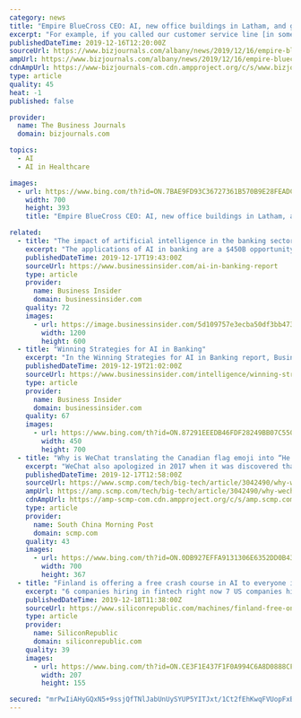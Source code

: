 ```yaml
---
category: news
title: "Empire BlueCross CEO: AI, new office buildings in Latham, and growth in the Albany market for 2020"
excerpt: "For example, if you called our customer service line [in some instances] listening in on the call is that same artificial intelligence. It's trying to pick up cues, so if you, for example, said, \"I'm trying to understand my physical therapy benefits,\" it would immediately bring up in front of the customer service agent the benefits, the claims ..."
publishedDateTime: 2019-12-16T12:20:00Z
sourceUrl: https://www.bizjournals.com/albany/news/2019/12/16/empire-bluecross-ceo-ai-albany-health-insurance.html
ampUrl: https://www.bizjournals.com/albany/news/2019/12/16/empire-bluecross-ceo-ai-albany-health-insurance.amp.html
cdnAmpUrl: https://www-bizjournals-com.cdn.ampproject.org/c/s/www.bizjournals.com/albany/news/2019/12/16/empire-bluecross-ceo-ai-albany-health-insurance.amp.html
type: article
quality: 45
heat: -1
published: false

provider:
  name: The Business Journals
  domain: bizjournals.com

topics:
  - AI
  - AI in Healthcare

images:
  - url: https://www.bing.com/th?id=ON.7BAE9FD93C36727361B570B9E28FEADC
    width: 700
    height: 393
    title: "Empire BlueCross CEO: AI, new office buildings in Latham, and growth in the Albany market for 2020"

related:
  - title: "The impact of artificial intelligence in the banking sector & how AI is being used in 2020"
    excerpt: "The applications of AI in banking are a $450B opportunity for the banks that take advantage of the digital transformation. See how banks are using AI for cost savings and improved service."
    publishedDateTime: 2019-12-17T19:43:00Z
    sourceUrl: https://www.businessinsider.com/ai-in-banking-report
    type: article
    provider:
      name: Business Insider
      domain: businessinsider.com
    quality: 72
    images:
      - url: https://image.businessinsider.com/5d109757e3ecba50df3bb473?width=1200&format=jpeg
        width: 1200
        height: 600
  - title: "Winning Strategies for AI in Banking"
    excerpt: "In the Winning Strategies for AI in Banking report, Business Insider Intelligence looks at several effective strategies used to capture AI's potential in banking, and details how financial institutions like Citi and US Bank have successfully implemented some of these strategies."
    publishedDateTime: 2019-12-19T21:02:00Z
    sourceUrl: https://www.businessinsider.com/intelligence/winning-strategies-for-ai-in-banking
    type: article
    provider:
      name: Business Insider
      domain: businessinsider.com
    quality: 67
    images:
      - url: https://www.bing.com/th?id=ON.87291EEEDB46FDF28249BB07C55044A6
        width: 450
        height: 700
  - title: "Why is WeChat translating the Canadian flag emoji into “He’s in prison”?"
    excerpt: "WeChat also apologized in 2017 when it was discovered that “black foreigner” in Chinese was translated as a racial slur With machine learning, a system learns by reading a large amount of text in one language and comparing it with the corresponding translation in another language. Since the system is trained on full sentences rather than ..."
    publishedDateTime: 2019-12-17T12:58:00Z
    sourceUrl: https://www.scmp.com/tech/big-tech/article/3042490/why-wechat-translating-canadian-flag-emoji-hes-prison
    ampUrl: https://amp.scmp.com/tech/big-tech/article/3042490/why-wechat-translating-canadian-flag-emoji-hes-prison
    cdnAmpUrl: https://amp-scmp-com.cdn.ampproject.org/c/s/amp.scmp.com/tech/big-tech/article/3042490/why-wechat-translating-canadian-flag-emoji-hes-prison
    type: article
    provider:
      name: South China Morning Post
      domain: scmp.com
    quality: 43
    images:
      - url: https://www.bing.com/th?id=ON.0DB927EFFA9131306E6352DD0B4316A0
        width: 700
        height: 367
  - title: "Finland is offering a free crash course in AI to everyone in the EU"
    excerpt: "6 companies hiring in fintech right now 7 US companies hiring in Ireland right now The Finnish government is teaming up with the University of Helsinki and tech consultancy Reaktor to create an AI crash course suitable for all EU citizens, regardless of age, profession or education. Finland is offering a free-of-charge online course in ..."
    publishedDateTime: 2019-12-18T11:38:00Z
    sourceUrl: https://www.siliconrepublic.com/machines/finland-free-online-ai-crash-course-eu
    type: article
    provider:
      name: SiliconRepublic
      domain: siliconrepublic.com
    quality: 39
    images:
      - url: https://www.bing.com/th?id=ON.CE3F1E437F1F0A994C6A8D0888CF3880
        width: 207
        height: 155

secured: "mrPwIiAHyGQxN5+9ssjQfTNlJabUnUySYUP5YITJxt/1Ct2fEhKwqFVUopFxBme64tYklaGU8V1pRDTkvbbyVwzpsIGXjc3jfneUMmZpsXk3f/suLN2WscVGmez5i/kSiYR8VRZ5lhin9hFUBihkpYz36liNMEVmQXj+MxXofqQYCgV+rWYIqktNzZpjt9uKVDM/pbmbE/AiGCklDuCybwMOj/ghtL7owh+vFuFHaBxG6MjvD4pu6brEMXfZKx2WPYjSmDj6tO9+dzIgOu/iZQ==;lRnlm6Ueug4uZPdx8jQrow=="
---
```


